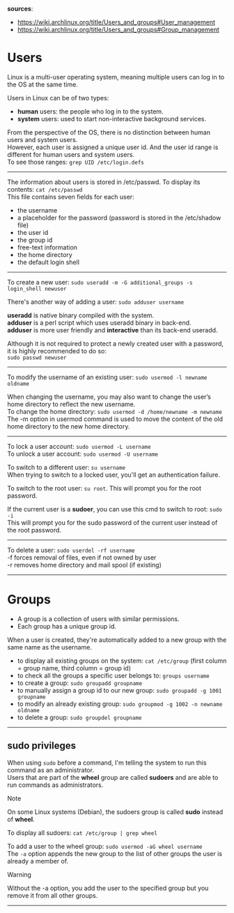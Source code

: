 **sources**: 
- https://wiki.archlinux.org/title/Users_and_groups#User_management  
- https://wiki.archlinux.org/title/Users_and_groups#Group_management  

# Users

Linux is a multi-user operating system, meaning multiple users can log in to the OS at the same time.  

Users in Linux can be of two types: 
- **human** users: the people who log in to the system.  
- **system** users: used to start non-interactive background services.

From the perspective of the OS, there is no distinction between human users and system users.  
However, each user is assigned a unique user id. And the user id range is different for human users and system users.  
To see those ranges: `grep UID /etc/login.defs`  

---

The information about users is stored in /etc/passwd. To display its contents: `cat /etc/passwd`  
This file contains seven fields for each user: 
- the username
- a placeholder for the password (password is stored in the /etc/shadow file)
- the user id
- the group id
- free-text information
- the home directory
- the default login shell

---

To create a new user: `sudo useradd -m -G additional_groups -s login_shell newuser`  

There's another way of adding a user: `sudo adduser username`  

**useradd** is native binary compiled with the system.  
**adduser** is a perl script which uses useradd binary in back-end.  
**adduser** is more user friendly and **interactive** than its back-end useradd.  

Although it is not required to protect a newly created user with a password, it is highly recommended to do so:  
`sudo passwd newuser`  

---

To modify the username of an existing user: `sudo usermod -l newname oldname`  

When changing the username, you may also want to change the user’s home directory to reflect the new username.  
To change the home directory: `sudo usermod -d /home/newname -m newname `  
The -m option in usermod command is used to move the content of the old home directory to the new home directory.  

--- 

To lock a user account: `sudo usermod -L username`  
To unlock a user account: `sudo usermod -U username`  

To switch to a different user: `su username`  
When trying to switch to a locked user, you'll get an authentication failure.  

To switch to the root user: `su root`. This will prompt you for the root password.  

If the current user is a **sudoer**, you can use this cmd to switch to root: `sudo -i`  
This will prompt you for the sudo password of the current user instead of the root password.  

---

To delete a user: `sudo userdel -rf username`  
-f forces removal of files, even if not owned by user  
-r removes home directory and mail spool (if existing)

---

# Groups

- A group is a collection of users with similar permissions.
- Each group has a unique group id.  

When a user is created, they're automatically added to a new group with the same name as the username.  

- to display all existing groups on the system: `cat /etc/group` (first column = group name, third column = group id)
- to check all the groups a specific user belongs to: `groups username`
- to create a group: `sudo groupadd groupname`
- to manually assign a group id to our new group: `sudo groupadd -g 1001 groupname` 
- to modify an already existing group: `sudo groupmod -g 1002 -n newname oldname`
- to delete a group: `sudo groupdel groupname`

---

## sudo privileges

When using `sudo` before a command, I'm telling the system to run this command as an administrator.  
Users that are part of the **wheel** group are called **sudoers** and are able to run commands as administrators.  

>[!note]
>On some Linux systems (Debian), the sudoers group is called **sudo** instead of **wheel**.  

To display all sudoers: `cat /etc/group | grep wheel`  

To add a user to the wheel group: `sudo usermod -aG wheel username`  
The `-a` option appends the new group to the list of other groups the user is already a member of.  

>[!warning]
>Without the -a option, you add the user to the specified group but you remove it from all other groups.



---



